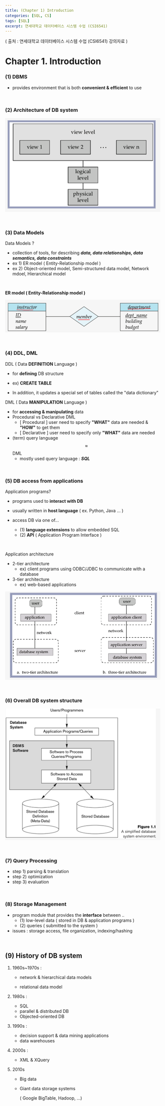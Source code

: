 ```yaml
---
title: (Chapter 1) Introduction
categories: [SQL, CS]
tags: [SQL]
excerpt: 연세대학교 데이터베이스 시스템 수업 (CSI6541)
---
```


<script src="https://cdn.mathjax.org/mathjax/latest/MathJax.js?config=TeX-AMS-MML_HTMLorMML" type="text/javascript"></script>
( 출처 : 연세대학교 데이터베이스 시스템 수업 (CSI6541) 강의자료 )

# Chapter 1. Introduction

### (1) DBMS

- provides environment that is both **convenient & efficient** to use

<br>

### (2) Architecture of DB system

![figure2](/assets/img/sql/img1.png)

<br>

### (3) Data Models

Data Models ?

- collection of tools, for describing ***data, data relationships, data semantics, data constraints***
- ex 1) ER model ( Entity-Relationship model )
- ex 2) Object-oriented model, Semi-structured data model, Network mdoel, Hierarchical model

<br>

**ER model ( Entity-Relationship model )**

![figure2](/assets/img/sql/img2.png)

<br>

### (4) DDL, DML

DDL ( Data **DEFINITION** Language )

- for **defining** DB structure

- ex) **CREATE TABLE**
- In addition, it updates a special set of tables called the "data dictionary"



DML ( Data **MANIPULATION** Language )

- for **accessing & manipulating** data
- Procedural vs Declarative DML
  - [ Procedural ] user need to specify **"WHAT"** data are needed & **"HOW"** to get them
  - [ Declarative ] user need to specify only **"WHAT"** data are needed 
- (term) query language $$\approx$$ DML
  - mostly used query language : ***SQL***

<br>

### (5) DB access from applications

Application programs?

- programs used to **interact with DB**

- usually written in **host language** ( ex. Python, Java ... )

- access DB via one of...
  - (1) **language extensions** to allow embedded SQL
  - (2) **API** ( Application Program Interface )

<br>

Application architecture

- 2-tier architecture
  - ex) client programs using ODBC/JDBC to communicate with a database
- 3-tier architecture
  - ex) web-based applications

![figure2](/assets/img/sql/img3.png)

<br>

### (6) Overall DB system structure

![figure2](/assets/img/sql/img4.png)

<br>

### (7) Query Processing

- step 1) parsing & translation
- step 2) optimization
- step 3) evaluation

<br>

### (8) Storage Management

- program module that provides the **interface** between ..
  - (1) low-level data ( stored in DB & application programs )
  - (2) queries ( submitted to the system )
- issues : storage access, file organization, indexing/hashing

<br>

## (9) History of DB system

1. 1960s~1970s :

   - network & hierarchical data models

   - relational data model

2. 1980s :

   - SQL
   - parallel & distributed DB
   - Objected-oriented DB

3. 1990s :

   - decision support & data mining applications
   - data warehouses

4. 2000s :

   - XML & XQuery

5. 2010s

   - Big data

   - Giant data storage systems

     ( Google BigTable, Hadoop, ...)



